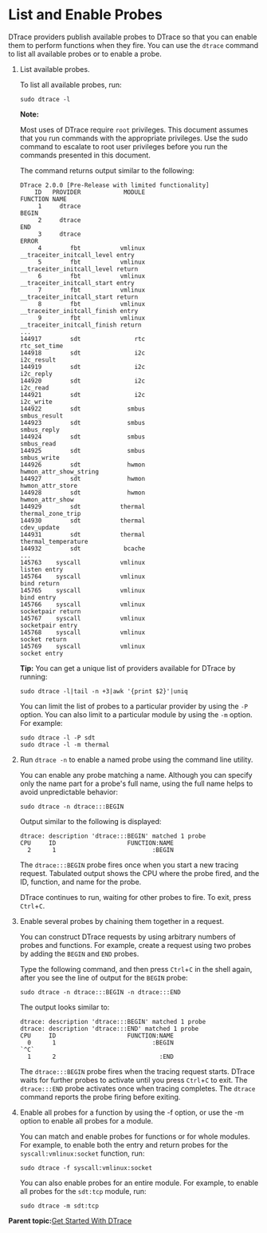 
# List and Enable Probes <a id="list_enable_probes">

DTrace providers publish available probes to DTrace so that you can enable them to perform functions when they fire. You can use the `dtrace` command to list all available probes or to enable a probe.

1.  List available probes.

    To list all available probes, run:

    ```
    sudo dtrace -l
    ```

    **Note:**

    Most uses of DTrace require `root` privileges. This document assumes that you run commands with the appropriate privileges. Use the sudo command to escalate to root user privileges before you run the commands presented in this document.

    The command returns output similar to the following:

    ```
    DTrace 2.0.0 [Pre-Release with limited functionality]
        ID   PROVIDER            MODULE                          FUNCTION NAME
         1     dtrace                                                     BEGIN
         2     dtrace                                                     END
         3     dtrace                                                     ERROR
         4        fbt           vmlinux        __traceiter_initcall_level entry
         5        fbt           vmlinux        __traceiter_initcall_level return
         6        fbt           vmlinux        __traceiter_initcall_start entry
         7        fbt           vmlinux        __traceiter_initcall_start return
         8        fbt           vmlinux       __traceiter_initcall_finish entry
         9        fbt           vmlinux       __traceiter_initcall_finish return
    ...
    144917        sdt               rtc                                   rtc_set_time
    144918        sdt               i2c                                   i2c_result
    144919        sdt               i2c                                   i2c_reply
    144920        sdt               i2c                                   i2c_read
    144921        sdt               i2c                                   i2c_write
    144922        sdt             smbus                                   smbus_result
    144923        sdt             smbus                                   smbus_reply
    144924        sdt             smbus                                   smbus_read
    144925        sdt             smbus                                   smbus_write
    144926        sdt             hwmon                                   hwmon_attr_show_string
    144927        sdt             hwmon                                   hwmon_attr_store
    144928        sdt             hwmon                                   hwmon_attr_show
    144929        sdt           thermal                                   thermal_zone_trip
    144930        sdt           thermal                                   cdev_update
    144931        sdt           thermal                                   thermal_temperature
    144932        sdt            bcache    
    ...
    145763    syscall           vmlinux                            listen entry
    145764    syscall           vmlinux                              bind return
    145765    syscall           vmlinux                              bind entry
    145766    syscall           vmlinux                        socketpair return
    145767    syscall           vmlinux                        socketpair entry
    145768    syscall           vmlinux                            socket return
    145769    syscall           vmlinux                            socket entry
    ```

    **Tip:** You can get a unique list of providers available for DTrace by running:

    ```
    sudo dtrace -l|tail -n +3|awk '{print $2}'|uniq
    ```

    You can limit the list of probes to a particular provider by using the `-P` option. You can also limit to a particular module by using the `-m` option. For example:

    ```
    sudo dtrace -l -P sdt
    sudo dtrace -l -m thermal
    ```

2.  Run `dtrace -n` to enable a named probe using the command line utility.

    You can enable any probe matching a name. Although you can specify only the name part for a probe's full name, using the full name helps to avoid unpredictable behavior:

    ```
    sudo dtrace -n dtrace:::BEGIN
    ```

    Output similar to the following is displayed:

    ```
    dtrace: description 'dtrace:::BEGIN' matched 1 probe
    CPU     ID                    FUNCTION:NAME
      2      1                           :BEGIN
    ```

    The `dtrace:::BEGIN` probe fires once when you start a new tracing request. Tabulated output shows the CPU where the probe fired, and the ID, function, and name for the probe.

    DTrace continues to run, waiting for other probes to fire. To exit, press `Ctrl`+`C`.

3.  Enable several probes by chaining them together in a request.

    You can construct DTrace requests by using arbitrary numbers of probes and functions. For example, create a request using two probes by adding the `BEGIN` and `END` probes.

    Type the following command, and then press `Ctrl`+`C` in the shell again, after you see the line of output for the `BEGIN` probe:

    ```
    sudo dtrace -n dtrace:::BEGIN -n dtrace:::END 
    ```

    The output looks similar to:

    ```
    dtrace: description 'dtrace:::BEGIN' matched 1 probe
    dtrace: description 'dtrace:::END' matched 1 probe
    CPU     ID                    FUNCTION:NAME
      0      1                           :BEGIN 
    `^C`
      1      2                             :END
    ```

    The `dtrace:::BEGIN` probe fires when the tracing request starts. DTrace waits for further probes to activate until you press `Ctrl`+`C` to exit. The `dtrace:::END` probe activates once when tracing completes. The `dtrace` command reports the probe firing before exiting.

4.  Enable all probes for a function by using the -f option, or use the -m option to enable all probes for a module.

    You can match and enable probes for functions or for whole modules. For example, to enable both the entry and return probes for the `syscall:vmlinux:socket` function, run:

    ```
    sudo dtrace -f syscall:vmlinux:socket
    ```

    You can also enable probes for an entire module. For example, to enable all probes for the `sdt:tcp` module, run:

    ```
    sudo dtrace -m sdt:tcp
    ```


**Parent topic:**[Get Started With DTrace](../how-to/dtrace-guide.md)

